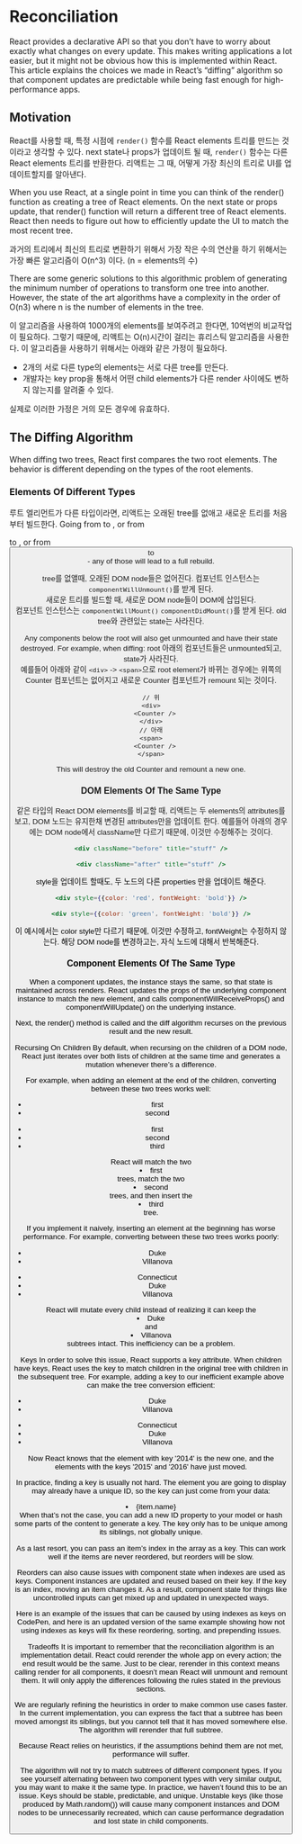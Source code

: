 # Reconciliation

React provides a declarative API so that you don’t have to worry about exactly what changes on every update. This makes writing applications a lot easier, but it might not be obvious how this is implemented within React. This article explains the choices we made in React’s “diffing” algorithm so that component updates are predictable while being fast enough for high-performance apps.

## Motivation

React를 사용할 때, 특정 시점에 `render()` 함수를 React elements 트리를 만드는 것이라고 생각할 수 있다. 
next state나 props가 업데이트 될 때, `render()` 함수는 다른 React elements 트리를 반환한다. 
리액트는 그 때, 어떻게 가장 최신의 트리로 UI를 업데이트할지를 알아낸다. 


When you use React, at a single point in time you can think of the render() function as creating a tree of React elements. On the next state or props update, that render() function will return a different tree of React elements. React then needs to figure out how to efficiently update the UI to match the most recent tree.


과거의 트리에서 최신의 트리로 변환하기 위해서 가장 작은 수의 연산을 하기 위해서는 가장 빠른 알고리즘이 O(n^3) 이다. (n = elements의 수)


There are some generic solutions to this algorithmic problem of generating the minimum number of operations to transform one tree into another. However, the state of the art algorithms have a complexity in the order of O(n3) where n is the number of elements in the tree.

이 알고리즘을 사용하여 1000개의 elements를 보여주려고 한다면, 10억번의 비교작업이 필요하다. 그렇기 때문에, 리액트는 O(n)시간이 걸리는 휴리스틱 알고리즘을 사용한다. 
이 알고리즘을 사용하기 위해서는 아래와 같은 가정이 필요하다. 
- 2개의 서로 다른 type의 elements는 서로 다른 tree를 만든다. 
- 개발자는 key prop을 통해서 어떤 child elements가 다른 render 사이에도 변하지 않는지를 알려줄 수 있다. 

실제로 이러한 가정은 거의 모든 경우에 유효하다. 

## The Diffing Algorithm

When diffing two trees, React first compares the two root elements. The behavior is different depending on the types of the root elements.


### Elements Of Different Types

루트 엘리먼트가 다른 타입이라면, 리액트는 오래된 tree를 없애고 새로운 트리를 처음부터 빌드한다. 
Going from <a> to <img>, or from <Article> to <Comment>, or from <Button> to <div> - any of those will lead to a full rebuild.

tree를 없앨때, 오래된 DOM node들은 없어진다. 컴포넌트 인스턴스는 `componentWillUnmount()`를 받게 된다.  
새로운 트리를 빌드할 때, 새로운 DOM node들이 DOM에 삽입된다.  
컴포넌트 인스턴스는 `componentWillMount()` `componentDidMount()`를 받게 된다. 
old tree와 관련있는 state는 사라진다. 


Any components below the root will also get unmounted and have their state destroyed. For example, when diffing:
root 아래의 컴포넌트들은 unmounted되고, state가 사라진다.   
예를들어 아래와 같이 `<div>` -> `<span>`으로 root element가 바뀌는 경우에는 위쪽의 Counter 컴포넌트는 없어지고 새로운 Counter 컴포넌트가 remount 되는 것이다. 


```JSX
// 위
<div>
  <Counter />
</div>
// 아래
<span>
  <Counter />
</span>
```
This will destroy the old Counter and remount a new one.

### DOM Elements Of The Same Type

같은 타입의 React DOM elements를 비교할 때, 리액트는 두 elements의 attributes를 보고, DOM 노드는 유지한채 변경된 attributes만을 업데이트 한다. 
예를들어 아래의 경우에는 DOM node에서 className만 다르기 때문에, 이것만 수정해주는 것이다. 

```jsx
<div className="before" title="stuff" />

<div className="after" title="stuff" />
```

style을 업데이트 할때도, 두 노드의 다른 properties 만을 업데이트 해준다. 

```jsx
<div style={{color: 'red', fontWeight: 'bold'}} />

<div style={{color: 'green', fontWeight: 'bold'}} />
```

이 예시에서는 color style만 다르기 때문에, 이것만 수정하고, fontWeight는 수정하지 않는다. 
해당 DOM node를 변경하고는, 자식 노드에 대해서 반복해준다. 


### Component Elements Of The Same Type
When a component updates, the instance stays the same, so that state is maintained across renders. React updates the props of the underlying component instance to match the new element, and calls componentWillReceiveProps() and componentWillUpdate() on the underlying instance.

Next, the render() method is called and the diff algorithm recurses on the previous result and the new result.

Recursing On Children
By default, when recursing on the children of a DOM node, React just iterates over both lists of children at the same time and generates a mutation whenever there’s a difference.

For example, when adding an element at the end of the children, converting between these two trees works well:

<ul>
  <li>first</li>
  <li>second</li>
</ul>

<ul>
  <li>first</li>
  <li>second</li>
  <li>third</li>
</ul>
React will match the two <li>first</li> trees, match the two <li>second</li> trees, and then insert the <li>third</li> tree.

If you implement it naively, inserting an element at the beginning has worse performance. For example, converting between these two trees works poorly:

<ul>
  <li>Duke</li>
  <li>Villanova</li>
</ul>

<ul>
  <li>Connecticut</li>
  <li>Duke</li>
  <li>Villanova</li>
</ul>
React will mutate every child instead of realizing it can keep the <li>Duke</li> and <li>Villanova</li> subtrees intact. This inefficiency can be a problem.

Keys
In order to solve this issue, React supports a key attribute. When children have keys, React uses the key to match children in the original tree with children in the subsequent tree. For example, adding a key to our inefficient example above can make the tree conversion efficient:

<ul>
  <li key="2015">Duke</li>
  <li key="2016">Villanova</li>
</ul>

<ul>
  <li key="2014">Connecticut</li>
  <li key="2015">Duke</li>
  <li key="2016">Villanova</li>
</ul>
Now React knows that the element with key '2014' is the new one, and the elements with the keys '2015' and '2016' have just moved.

In practice, finding a key is usually not hard. The element you are going to display may already have a unique ID, so the key can just come from your data:

<li key={item.id}>{item.name}</li>
When that’s not the case, you can add a new ID property to your model or hash some parts of the content to generate a key. The key only has to be unique among its siblings, not globally unique.

As a last resort, you can pass an item’s index in the array as a key. This can work well if the items are never reordered, but reorders will be slow.

Reorders can also cause issues with component state when indexes are used as keys. Component instances are updated and reused based on their key. If the key is an index, moving an item changes it. As a result, component state for things like uncontrolled inputs can get mixed up and updated in unexpected ways.

Here is an example of the issues that can be caused by using indexes as keys on CodePen, and here is an updated version of the same example showing how not using indexes as keys will fix these reordering, sorting, and prepending issues.

Tradeoffs
It is important to remember that the reconciliation algorithm is an implementation detail. React could rerender the whole app on every action; the end result would be the same. Just to be clear, rerender in this context means calling render for all components, it doesn’t mean React will unmount and remount them. It will only apply the differences following the rules stated in the previous sections.

We are regularly refining the heuristics in order to make common use cases faster. In the current implementation, you can express the fact that a subtree has been moved amongst its siblings, but you cannot tell that it has moved somewhere else. The algorithm will rerender that full subtree.

Because React relies on heuristics, if the assumptions behind them are not met, performance will suffer.

The algorithm will not try to match subtrees of different component types. If you see yourself alternating between two component types with very similar output, you may want to make it the same type. In practice, we haven’t found this to be an issue.
Keys should be stable, predictable, and unique. Unstable keys (like those produced by Math.random()) will cause many component instances and DOM nodes to be unnecessarily recreated, which can cause performance degradation and lost state in child components.
